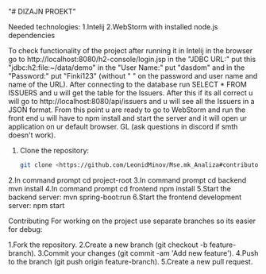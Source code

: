 "# DIZAJN PROEKT" 

Needed technologies:
1.Intelij
2.WebStorm with installed node.js dependencies

To check functionality of the project after running it in Intelij in the browser go to http://localhost:8080/h2-console/login.jsp in the "JDBC URL:" put this "jdbc:h2:file:~/data/demo" in the "User Name:" put "dasdom" and in the "Password:" put "Finki123" (without " " on the password and user name and name of the URL). After connecting to the database run SELECT * FROM ISSUERS and u will get the table for the Issuers. After this if its all correct u will go to http://localhost:8080/api/issuers and u will see all the Issuers in a JSON format. From this point u are ready to go to WebStorm and run the front end u will have to npm install and start the server and it will open ur application on ur default browser. GL (ask questions in discord if smth doesn't work).

1. Clone the repository:
   ```bash
   git clone <https://github.com/LeonidMinov/Mse.mk_Analiza#contributors>
2.In command prompt
   cd project-root
3.In command prompt
   cd backend
   mvn install
4.In command prompt
   cd frontend
   npm install
5.Start the backend server:
  mvn spring-boot:run
6.Start the frontend development server:
  npm start
  

Contributing
For working on the project use separate branches so its easier for debug:

1.Fork the repository.
2.Create a new branch (git checkout -b feature-branch).
3.Commit your changes (git commit -am 'Add new feature').
4.Push to the branch (git push origin feature-branch).
5.Create a new pull request.